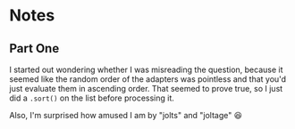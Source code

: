 # Notes

## Part One

I started out wondering whether I was misreading the question, because it seemed like the random order of the adapters was pointless and that you'd just evaluate them in ascending order. That seemed to prove true, so I just did a `.sort()` on the list before processing it.

Also, I'm surprised how amused I am by "jolts" and "joltage" 😆
